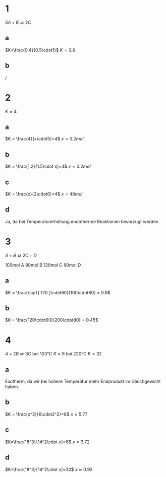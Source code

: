 # 1

$3A+B\rightleftarrows2C$

## a
$K=\frac{0.4}{0.5\cdot1}$
$K = 0.8$

## b
/

# 2

$K = 4$

## a
$K = \frac{4}{x\cdot5}=4$
$x = 0.2mol$

## b
$K = \frac{1.2}{1.5\cdot x}=4$
$x = 0.2mol$

## c
$K = \frac{x}{2\cdot6}=4$
$x = 48mol$

## d
Ja, da bei Temperaturerhöhung endotherme Reaktionen bevorzugt werden.

# 3
$A+B\rightleftarrows2C+D$

100mol A
80mol B
120mol C
60mol D
## a
$K = \frac{\sqrt{ 120 }\cdot60}{100\cdot80} = 0.9$

## b
$K = \frac{120\cdot60}{200\cdot80} = 0.45$

# 4
$A+2B\rightleftarrows3C$
bei 100°C $K = 8$
bei 220°C $K=32$
## a
Exotherm, da wir bei höhere Temperatur mehr Endprodukt im Gleichgewicht haben.

## b
$K = \frac{x^3}{6\cdot2^2}=8$
$x \approx 5.77$

## c
$K=\frac{18^3}{14^2\cdot x}=8$
$x\approx3.72$

## d
$K=\frac{18^3}{14^2\cdot x}=32$
$x\approx 0.93$
